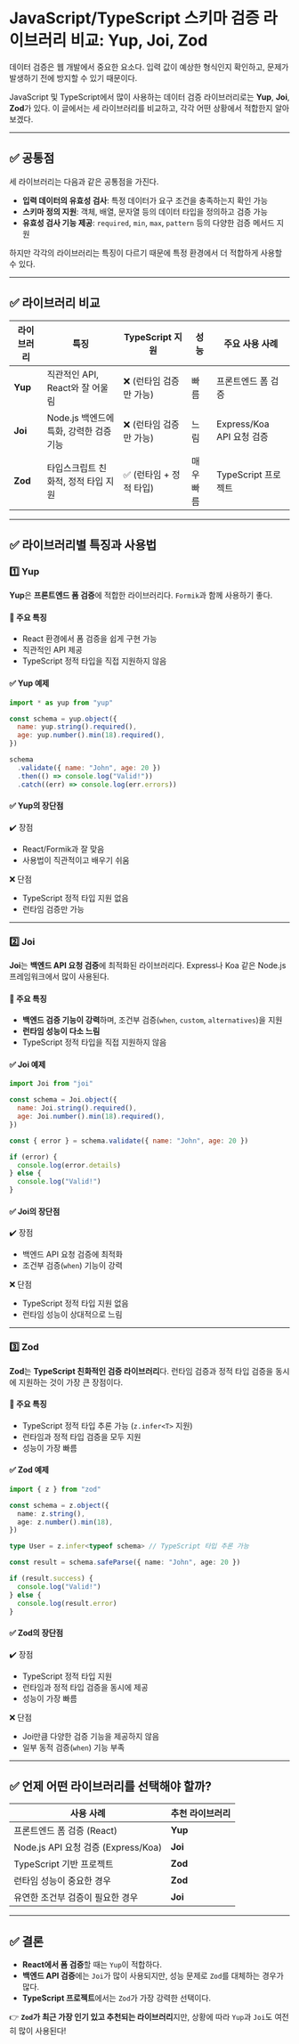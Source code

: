 # JavaScript/TypeScript 스키마 검증 라이브러리 비교: Yup, Joi, Zod

데이터 검증은 웹 개발에서 중요한 요소다. 입력 값이 예상한 형식인지 확인하고, 문제가 발생하기 전에 방지할 수 있기 때문이다.

JavaScript 및 TypeScript에서 많이 사용하는 데이터 검증 라이브러리로는 **Yup**, **Joi**, **Zod**가 있다. 이 글에서는 세 라이브러리를 비교하고, 각각 어떤 상황에서 적합한지 알아보겠다.

---

## ✅ 공통점

세 라이브러리는 다음과 같은 공통점을 가진다.

- **입력 데이터의 유효성 검사**: 특정 데이터가 요구 조건을 충족하는지 확인 가능
- **스키마 정의 지원**: 객체, 배열, 문자열 등의 데이터 타입을 정의하고 검증 가능
- **유효성 검사 기능 제공**: `required`, `min`, `max`, `pattern` 등의 다양한 검증 메서드 지원

하지만 각각의 라이브러리는 특징이 다르기 때문에 특정 환경에서 더 적합하게 사용할 수 있다.

---

## ✅ 라이브러리 비교

| 라이브러리 | 특징                                    | TypeScript 지원         | 성능      | 주요 사용 사례            |
| ---------- | --------------------------------------- | ----------------------- | --------- | ------------------------- |
| **Yup**    | 직관적인 API, React와 잘 어울림         | ❌ (런타임 검증만 가능) | 빠름      | 프론트엔드 폼 검증        |
| **Joi**    | Node.js 백엔드에 특화, 강력한 검증 기능 | ❌ (런타임 검증만 가능) | 느림      | Express/Koa API 요청 검증 |
| **Zod**    | 타입스크립트 친화적, 정적 타입 지원     | ✅ (런타임 + 정적 타입) | 매우 빠름 | TypeScript 프로젝트       |

---

## ✅ 라이브러리별 특징과 사용법

### 1️⃣ Yup

**Yup**은 **프론트엔드 폼 검증**에 적합한 라이브러리다. `Formik`과 함께 사용하기 좋다.

#### 📌 주요 특징

- React 환경에서 폼 검증을 쉽게 구현 가능
- 직관적인 API 제공
- TypeScript 정적 타입을 직접 지원하지 않음

#### ✅ Yup 예제

```javascript
import * as yup from "yup"

const schema = yup.object({
  name: yup.string().required(),
  age: yup.number().min(18).required(),
})

schema
  .validate({ name: "John", age: 20 })
  .then(() => console.log("Valid!"))
  .catch((err) => console.log(err.errors))
```

#### ✅ Yup의 장단점

✔️ 장점

- React/Formik과 잘 맞음
- 사용법이 직관적이고 배우기 쉬움

❌ 단점

- TypeScript 정적 타입 지원 없음
- 런타임 검증만 가능

---

### 2️⃣ Joi

**Joi**는 **백엔드 API 요청 검증**에 최적화된 라이브러리다. Express나 Koa 같은 Node.js 프레임워크에서 많이 사용된다.

#### 📌 주요 특징

- **백엔드 검증 기능이 강력**하며, 조건부 검증(`when`, `custom`, `alternatives`)을 지원
- **런타임 성능이 다소 느림**
- TypeScript 정적 타입을 직접 지원하지 않음

#### ✅ Joi 예제

```javascript
import Joi from "joi"

const schema = Joi.object({
  name: Joi.string().required(),
  age: Joi.number().min(18).required(),
})

const { error } = schema.validate({ name: "John", age: 20 })

if (error) {
  console.log(error.details)
} else {
  console.log("Valid!")
}
```

#### ✅ Joi의 장단점

✔️ 장점

- 백엔드 API 요청 검증에 최적화
- 조건부 검증(`when`) 기능이 강력

❌ 단점

- TypeScript 정적 타입 지원 없음
- 런타임 성능이 상대적으로 느림

---

### 3️⃣ Zod

**Zod**는 **TypeScript 친화적인 검증 라이브러리**다. 런타임 검증과 정적 타입 검증을 동시에 지원하는 것이 가장 큰 장점이다.

#### 📌 주요 특징

- TypeScript 정적 타입 추론 가능 (`z.infer<T>` 지원)
- 런타임과 정적 타입 검증을 모두 지원
- 성능이 가장 빠름

#### ✅ Zod 예제

```typescript
import { z } from "zod"

const schema = z.object({
  name: z.string(),
  age: z.number().min(18),
})

type User = z.infer<typeof schema> // TypeScript 타입 추론 가능

const result = schema.safeParse({ name: "John", age: 20 })

if (result.success) {
  console.log("Valid!")
} else {
  console.log(result.error)
}
```

#### ✅ Zod의 장단점

✔️ 장점

- TypeScript 정적 타입 지원
- 런타임과 정적 타입 검증을 동시에 제공
- 성능이 가장 빠름

❌ 단점

- Joi만큼 다양한 검증 기능을 제공하지 않음
- 일부 동적 검증(`when`) 기능 부족

---

## ✅ 언제 어떤 라이브러리를 선택해야 할까?

| 사용 사례                           | 추천 라이브러리 |
| ----------------------------------- | --------------- |
| 프론트엔드 폼 검증 (React)          | **Yup**         |
| Node.js API 요청 검증 (Express/Koa) | **Joi**         |
| TypeScript 기반 프로젝트            | **Zod**         |
| 런타임 성능이 중요한 경우           | **Zod**         |
| 유연한 조건부 검증이 필요한 경우    | **Joi**         |

---

## ✅ 결론

- **React에서 폼 검증**할 때는 `Yup`이 적합하다.
- **백엔드 API 검증**에는 `Joi`가 많이 사용되지만, 성능 문제로 `Zod`를 대체하는 경우가 많다.
- **TypeScript 프로젝트**에서는 `Zod`가 가장 강력한 선택이다.

👉 **`Zod`가 최근 가장 인기 있고 추천되는 라이브러리**지만, 상황에 따라 `Yup`과 `Joi`도 여전히 많이 사용된다!
